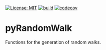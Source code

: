 [![License: MIT](https://img.shields.io/badge/License-MIT-blue.svg)](https://opensource.org/licenses/MIT)
[![build](https://github.com/AlexanderSouthan/pyRandomWalk/actions/workflows/main.yml/badge.svg)](https://github.com/AlexanderSouthan/pyRandomWalk/actions/workflows/main.yml)
[![codecov](https://codecov.io/gh/AlexanderSouthan/pyRandomWalk/branch/master/graph/badge.svg?token=X0M18SSK8S)](https://codecov.io/gh/AlexanderSouthan/pyRandomWalk)

# pyRandomWalk
Functions for the generation of random walks.

